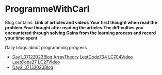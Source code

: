 # ProgrammeWithCarl
Blog contains:
**Link of articles and videos**
**Your first thought when read the problem**
**Your thought after reading the articles**
**The difficulties you encountered through solving**
**Gains from the learning process and record your time spent**


Daily blogs about programming progress
- [Day1_07122023Blog](https://github.com/xiangjunyang99/ProgrammeWithCarl/blob/main/Day1_07122023) [ArrayTheory](https://www.programmercarl.com/%E6%95%B0%E7%BB%84%E7%90%86%E8%AE%BA%E5%9F%BA%E7%A1%80.html) [LeetCode704](https://leetcode.com/problems/binary-search/) [LC704Video](https://www.bilibili.com/video/BV1fA4y1o715/?spm_id_from=333.999.0.0&vd_source=095091c85d2d9b4c44666fd2f1702003) [LeetCode27](https://leetcode.com/problems/remove-element/) [LC27Video](https://www.bilibili.com/video/BV12A4y1Z7LP/?spm_id_from=333.999.0.0&vd_source=095091c85d2d9b4c44666fd2f1702003)
- [Day2_07132023Blog](https://github.com/xiangjunyang99/ProgrammeWithCarl/blob/main/Day2_07132023) 
